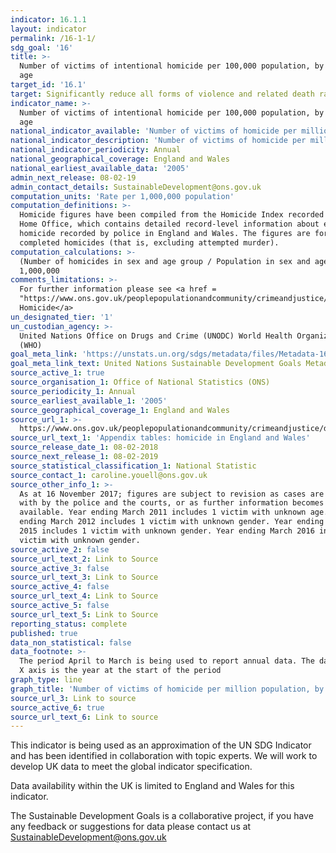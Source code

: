 ```yaml
---
indicator: 16.1.1
layout: indicator
permalink: /16-1-1/
sdg_goal: '16'
title: >-
  Number of victims of intentional homicide per 100,000 population, by sex and
  age
target_id: '16.1'
target: Significantly reduce all forms of violence and related death rates everywhere
indicator_name: >-
  Number of victims of intentional homicide per 100,000 population, by sex and
  age
national_indicator_available: 'Number of victims of homicide per million population, by sex and age'
national_indicator_description: 'Number of victims of homicide per million population, by sex and age'
national_indicator_periodicity: Annual
national_geographical_coverage: England and Wales
national_earliest_available_data: '2005'
admin_next_release: 08-02-19
admin_contact_details: SustainableDevelopment@ons.gov.uk
computation_units: 'Rate per 1,000,000 population'
computation_definitions: >-
  Homicide figures have been compiled from the Homicide Index recorded by the
  Home Office, which contains detailed record-level information about each
  homicide recorded by police in England and Wales. The figures are for
  completed homicides (that is, excluding attempted murder).
computation_calculations: >-
  (Number of homicides in sex and age group / Population in sex and age group) *
  1,000,000
comments_limitations: >-
  For further information please see <a href =
  "https://www.ons.gov.uk/peoplepopulationandcommunity/crimeandjustice/compendium/focusonviolentcrimeandsexualoffences/yearendingmarch2016/homicide">Compendium:
  Homicide</a>
un_designated_tier: '1'
un_custodian_agency: >-
  United Nations Office on Drugs and Crime (UNODC) World Health Organization
  (WHO)
goal_meta_link: 'https://unstats.un.org/sdgs/metadata/files/Metadata-16-01-01.pdf '
goal_meta_link_text: United Nations Sustainable Development Goals Metadata (PDF 222 KB)
source_active_1: true
source_organisation_1: Office of National Statistics (ONS)
source_periodicity_1: Annual
source_earliest_available_1: '2005'
source_geographical_coverage_1: England and Wales
source_url_1: >-
  https://www.ons.gov.uk/peoplepopulationandcommunity/crimeandjustice/datasets/appendixtableshomicideinenglandandwales 
source_url_text_1: 'Appendix tables: homicide in England and Wales'
source_release_date_1: 08-02-2018
source_next_release_1: 08-02-2019
source_statistical_classification_1: National Statistic
source_contact_1: caroline.youell@ons.gov.uk
source_other_info_1: >-
  As at 16 November 2017; figures are subject to revision as cases are dealt
  with by the police and the courts, or as further information becomes
  available. Year ending March 2011 includes 1 victim with unknown age. Year
  ending March 2012 includes 1 victim with unknown gender. Year ending March
  2015 includes 1 victim with unknown gender. Year ending March 2016 includes 1
  victim with unknown gender.
source_active_2: false
source_url_text_2: Link to Source
source_active_3: false
source_url_text_3: Link to Source
source_active_4: false
source_url_text_4: Link to Source
source_active_5: false
source_url_text_5: Link to Source
reporting_status: complete
published: true
data_non_statistical: false
data_footnote: >-
  The period April to March is being used to report annual data. The date on the
  X axis is the year at the start of the period
graph_type: line
graph_title: 'Number of victims of homicide per million population, by sex and age'
source_url_3: Link to source
source_active_6: true
source_url_text_6: Link to source
---
```

This indicator is being used as an approximation of the UN SDG Indicator and has been identified in collaboration with topic experts. We will work to develop UK data to meet the global indicator specification.
  
Data availability within the UK is limited to England and Wales for this indicator.
  
The Sustainable Development Goals is a collaborative project, if you have any feedback or suggestions for data please contact us at <SustainableDevelopment@ons.gov.uk>
